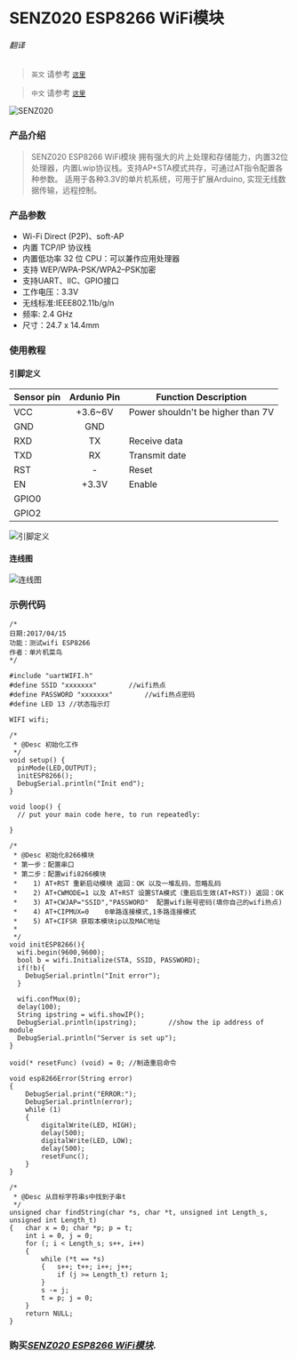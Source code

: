 # SENZ020 ESP8266 WiFi模块

###### 翻译

> `英文` 请参考 [`这里`](https://github.com/njustcjj/SENZ020-ESP8266-WiFi-Module/blob/master/README.md)

> `中文` 请参考 [`这里`](https://github.com/njustcjj/SENZ020-ESP8266-WiFi-Module/blob/master/README_CN.md)

![](https://github.com/njustcjj/SENZ020-ESP8266-WiFi-Module/blob/master/pic/SENZ020.jpg "SENZ020")
 

### 产品介绍

> SENZ020 ESP8266 WiFi模块 拥有强大的片上处理和存储能力，内置32位处理器，内置Lwip协议栈。支持AP+STA模式共存，可通过AT指令配置各种参数。
> 适用于各种3.3V的单片机系统，可用于扩展Arduino, 实现无线数据传输，远程控制。


### 产品参数

- Wi-Fi Direct (P2P)、soft-AP
- 内置 TCP/IP 协议栈
- 内置低功率 32 位 CPU：可以兼作应用处理器
- 支持 WEP/WPA-PSK/WPA2–PSK加密
- 支持UART、IIC、GPIO接口
- 工作电压：3.3V
- 无线标准:IEEE802.11b/g/n
- 频率: 2.4 GHz
- 尺寸：24.7 x 14.4mm

### 使用教程

#### 引脚定义

|Sensor pin|Ardunio Pin|Function Description|
|-|:-:|-|
|VCC|+3.6~6V|Power shouldn't be higher than 7V|
|GND|GND||
|RXD|TX|Receive data|
|TXD|RX|Transmit date|
|RST|-|Reset|
|EN|+3.3V|Enable|
|GPIO0|||
|GPIO2|||


![](https://github.com/njustcjj/SENZ020-ESP8266-WiFi-Module/blob/master/pic/SENZ020_pin.jpg "引脚定义") 


#### 连线图

![](https://github.com/njustcjj/SENZ020-ESP8266-WiFi-Module/blob/master/pic/SENZ020_connect.png "连线图") 


### 示例代码

	/*
	日期:2017/04/15
	功能：测试wifi ESP8266
	作者：单片机菜鸟
	*/

	#include "uartWIFI.h"
	#define SSID "xxxxxxx"        //wifi热点
	#define PASSWORD "xxxxxxx"        //wifi热点密码
	#define LED 13 //状态指示灯

	WIFI wifi;

	/*
	 * @Desc 初始化工作
	 */
	void setup() {
	  pinMode(LED,OUTPUT);
	  initESP8266();
	  DebugSerial.println("Init end");
	}

	void loop() {
	  // put your main code here, to run repeatedly:

	}

	/*
	 * @Desc 初始化8266模块 
	 * 第一步：配置串口
	 * 第二步：配置wifi8266模块
	 *    1) AT+RST 重新启动模块 返回：OK 以及一堆乱码，忽略乱码
	 *    2) AT+CWMODE=1 以及 AT+RST 设置STA模式（重启后生效(AT+RST)) 返回：OK
	 *    3) AT+CWJAP="SSID","PASSWORD"  配置wifi账号密码(填你自己的wifi热点)
	 *    4) AT+CIPMUX=0    0单路连接模式,1多路连接模式
	 *    5) AT+CIFSR 获取本模块ip以及MAC地址
	 *    
	 */
	void initESP8266(){
	  wifi.begin(9600,9600);
	  bool b = wifi.Initialize(STA, SSID, PASSWORD);
	  if(!b){
	    DebugSerial.println("Init error");
	  }

	  wifi.confMux(0);
	  delay(100);
	  String ipstring = wifi.showIP();
	  DebugSerial.println(ipstring);        //show the ip address of module
	  DebugSerial.println("Server is set up");
	}

	void(* resetFunc) (void) = 0; //制造重启命令

	void esp8266Error(String error)
	{
	    DebugSerial.print("ERROR:");
	    DebugSerial.println(error);
	    while (1)
	    {
	        digitalWrite(LED, HIGH);
	        delay(500);
	        digitalWrite(LED, LOW);
	        delay(500);
	        resetFunc();
	    }
	}

	/*
	 * @Desc 从目标字符串s中找到子串t 
	 */
	unsigned char findString(char *s, char *t, unsigned int Length_s, unsigned int Length_t)
	{   char x = 0; char *p; p = t;
	    int i = 0, j = 0;
	    for (; i < Length_s; s++, i++)
	    {
	        while (*t == *s)
	        {   s++; t++; i++; j++;
	            if (j >= Length_t) return 1;
	        }
	        s -= j;
	        t = p; j = 0;
	    }
	    return NULL;
	}


### 购买[*SENZ020 ESP8266 WiFi模块*](https://www.ebay.com/).